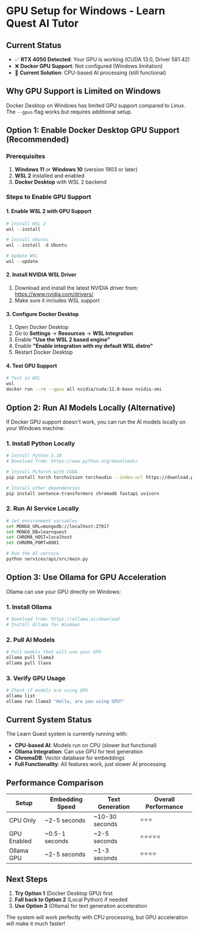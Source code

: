 # GPU Setup for Windows - Learn Quest AI Tutor

## Current Status
- ✅ **RTX 4050 Detected**: Your GPU is working (CUDA 13.0, Driver 581.42)
- ❌ **Docker GPU Support**: Not configured (Windows limitation)
- 🔧 **Current Solution**: CPU-based AI processing (still functional)

## Why GPU Support is Limited on Windows

Docker Desktop on Windows has limited GPU support compared to Linux. The `--gpus` flag works but requires additional setup.

## Option 1: Enable Docker Desktop GPU Support (Recommended)

### Prerequisites
1. **Windows 11** or **Windows 10** (version 1903 or later)
2. **WSL 2** installed and enabled
3. **Docker Desktop** with WSL 2 backend

### Steps to Enable GPU Support

#### 1. Enable WSL 2 with GPU Support
```powershell
# Install WSL 2
wsl --install

# Install Ubuntu
wsl --install -d Ubuntu

# Update WSL
wsl --update
```

#### 2. Install NVIDIA WSL Driver
1. Download and install the latest NVIDIA driver from: https://www.nvidia.com/drivers/
2. Make sure it includes WSL support

#### 3. Configure Docker Desktop
1. Open Docker Desktop
2. Go to **Settings** → **Resources** → **WSL Integration**
3. Enable **"Use the WSL 2 based engine"**
4. Enable **"Enable integration with my default WSL distro"**
5. Restart Docker Desktop

#### 4. Test GPU Support
```bash
# Test in WSL
wsl
docker run --rm --gpus all nvidia/cuda:12.0-base nvidia-smi
```

## Option 2: Run AI Models Locally (Alternative)

If Docker GPU support doesn't work, you can run the AI models locally on your Windows machine:

### 1. Install Python Locally
```bash
# Install Python 3.10
# Download from: https://www.python.org/downloads/

# Install PyTorch with CUDA
pip install torch torchvision torchaudio --index-url https://download.pytorch.org/whl/cu118

# Install other dependencies
pip install sentence-transformers chromadb fastapi uvicorn
```

### 2. Run AI Service Locally
```bash
# Set environment variables
set MONGO_URL=mongodb://localhost:27017
set MONGO_DB=learnquest
set CHROMA_HOST=localhost
set CHROMA_PORT=8001

# Run the AI service
python services/api/src/main.py
```

## Option 3: Use Ollama for GPU Acceleration

Ollama can use your GPU directly on Windows:

### 1. Install Ollama
```bash
# Download from: https://ollama.ai/download
# Install Ollama for Windows
```

### 2. Pull AI Models
```bash
# Pull models that will use your GPU
ollama pull llama3
ollama pull llava
```

### 3. Verify GPU Usage
```bash
# Check if models are using GPU
ollama list
ollama run llama3 "Hello, are you using GPU?"
```

## Current System Status

The Learn Quest system is currently running with:
- **CPU-based AI**: Models run on CPU (slower but functional)
- **Ollama Integration**: Can use GPU for text generation
- **ChromaDB**: Vector database for embeddings
- **Full Functionality**: All features work, just slower AI processing

## Performance Comparison

| Setup | Embedding Speed | Text Generation | Overall Performance |
|-------|----------------|-----------------|-------------------|
| CPU Only | ~2-5 seconds | ~10-30 seconds | ⭐⭐⭐ |
| GPU Enabled | ~0.5-1 seconds | ~2-5 seconds | ⭐⭐⭐⭐⭐ |
| Ollama GPU | ~2-5 seconds | ~1-3 seconds | ⭐⭐⭐⭐ |

## Next Steps

1. **Try Option 1** (Docker Desktop GPU) first
2. **Fall back to Option 2** (Local Python) if needed
3. **Use Option 3** (Ollama) for text generation acceleration

The system will work perfectly with CPU processing, but GPU acceleration will make it much faster!
